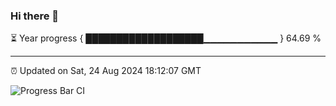 ### Hi there 👋

⏳ Year progress { ███████████████████▁▁▁▁▁▁▁▁▁▁▁ } 64.69 %

---

⏰ Updated on Sat, 24 Aug 2024 18:12:07 GMT

![Progress Bar CI](https://github.com/code-lakshay/GitHub-Actions-Demo/workflows/Progress%20Bar%20CI/badge.svg)
